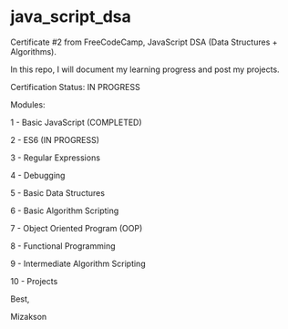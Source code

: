 # java_script_dsa

Certificate #2 from FreeCodeCamp, JavaScript DSA (Data Structures + Algorithms).

In this repo, I will document my learning progress and post my projects.

Certification Status: IN PROGRESS

Modules:

1 - Basic JavaScript (COMPLETED)

2 - ES6 (IN PROGRESS)

3 - Regular Expressions

4 - Debugging

5 - Basic Data Structures

6 - Basic Algorithm Scripting

7 - Object Oriented Program (OOP)

8 - Functional Programming

9 - Intermediate Algorithm Scripting

10 - Projects

Best, 

Mizakson